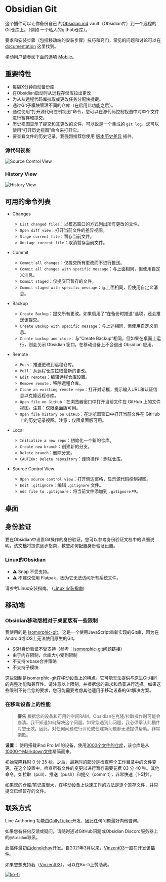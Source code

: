 # Obsidian Git

这个插件可以让你备份自己 的[Obsidian.md](https://obsidian.md) vault（Obsidian库）到一个远程的Git仓库上。（例如 一个私人的github仓库）。

要求和安装步骤（包括移动端的安装步骤）技巧和窍门，常见的问题和讨论可以在 [documentation](https://publish.obsidian.md/git-doc) 这里找到。

移动用户请参阅下面的选项 [Mobile](#mobile)。

## 重要特性

-   每隔X分钟自动备份库
-   在Obsidian启动时从远程存储库拉出更改
-   为从从远程代码库拉取或更改任务分配快捷键。
-   通过Git子模块管理不同的仓库（在启用此功能之后）。
-   通过使用“打开源代码控制视图”命令，您可以在源代码控制视图中对单个文件进行暂存和提交。
-   历史视图显示了提交和其更改的文件，可以说是一个集成的 `git log`。您可以使用“打开历史视图”命令来打开它。
-   要查看文件的历史记录，我强烈推荐您使用 [版本历史差异](obsidian://show-plugin?id=obsidian-version-history-diff) 插件。

### 源代码视图

![Source Control View](https://raw.githubusercontent.com/denolehov/obsidian-git/master/images/source-view.png)

### History View

![History View](https://raw.githubusercontent.com/denolehov/obsidian-git/master/images/history-view.png)

## 可用的命令列表

- Changes
  - `List changed files`：以模态窗口的方式列出所有更改的文件。
  - `Open diff view`：打开当前文件的差异视图。
  - `Stage current file`：暂存当前文件。
  - `Unstage current file`：取消暂存当前文件。

- Commit
  - `Commit all changes`：仅提交所有更改而不进行推送。
  - `Commit all changes with specific message`：与上面相同，但使用自定义消息。
  - `Commit staged`：仅提交已暂存的文件。
  - `Commit staged with specific message`：与上面相同，但使用自定义消息。

- Backup
  - `Create Backup`：提交所有更改。如果启用了“在备份时推送”选项，还会推送该提交。
  - `Create Backup with specific message`：与上述相同，但使用自定义消息。
  - `Create backup and close`：与“Create Backup”相同，但如果在桌面上运行，则会关闭 Obsidian 窗口。在移动设备上不会退出 Obsidian 应用。

- Remote
  - `Push`：推送更改到远程仓库。
  - `Pull`：从远程仓库拉取最新的更改。
  - `Edit remotes`：编辑远程仓库设置。
  - `Remove remote`：移除远程仓库。
  - `Clone an existing remote repo`：打开对话框，提示输入URL和认证信息以克隆远程仓库。
  - `Open file on GitHub`：在浏览器窗口中打开当前文件在 GitHub 上的文件视图。注意：仅限桌面版可用。
  - `Open file history on GitHub`：在浏览器窗口中打开当前文件在 GitHub 上的历史记录视图。注意：仅限桌面版可用。

- Local
  - `Initialize a new repo`：初始化一个新的仓库。
  - `Create new branch`：创建新的分支。
  - `Delete branch`：删除分支。
  - `CAUTION: Delete repository`：谨慎操作：删除仓库。

- Source Control View
  - `Open source control view`：打开侧边窗格，显示源代码控制视图。
  - `Edit .gitignore`：编辑 `.gitignore` 文件。
  - `Add file to .gitignore`：将当前文件添加到 `.gitignore` 中。

## 桌面

## 身份验证

要在Obsidian中设置Git操作的身份验证，您可以参考身份验证文档中的详细说明。该文档将提供逐步指南，教您如何配置身份验证设置。

### Linux的Obsidian

- ⚠ Snap 不受支持。
- ⚠ 不建议使用 Flatpak，因为它无法访问所有系统文件。

请参考Linux安装指南。 ([Linux 安装指南](https://publish.obsidian.md/git-doc/Installation#Linux))

## 移动端

### Obsidian移动版相对于桌面版有一些限制

我使用的是 [isomorphic-git](https://isomorphic-git.org/)，这是一个使用JavaScript重新实现的Git库，因为在Android或iOS上无法使用原生的Git。

- SSH身份验证不受支持（参考：[isomorphic-git问题链接](https://github.com/isomorphic-git/isomorphic-git/issues/231)）
- 由于内存限制，仓库大小受到限制
- 不支持rebase合并策略
- 不支持子模块

这些限制是isomorphic-git在移动设备上的特点。它可能无法提供与原生Git相同的完整功能和兼容性。请注意以上限制，并根据您的需求和场景进行选择。如果这些限制不符合您的要求，您可能需要考虑其他适用于移动设备的Git解决方案。

### 在移动设备上的性能

> **警告**
> 根据您的设备和可用的空闲RAM，Obsidian在克隆/拉取操作时可能会崩溃。我不知道如何解决这个问题。如果您遇到此问题，我必须承认此插件对您无效。因此，对任何问题进行评论或创建新问题都无法提供帮助。非常抱歉。

**设置：** 使用搭载iPad Pro M1的设备，使用[3000个文件的仓库](https://github.com/Vinzent03/obsidian-git-stress-test)，该仓库是从[10000个Markdown文件](https://github.com/Zettelkasten-Method/10000-markdown-files)精简而来。

初始克隆耗时 0 分 25 秒。之后，最耗时的部分是检查整个工作目录中的文件变更。在这个设置中，检查所有文件的变更以进行暂存需要花费 03 分 40 秒。其他命令，如拉取（pull）、推送（push）和提交（commit），非常快速（1-5秒）。

如果您的仓库/笔记库很大，在移动设备上快速工作的方法是逐个暂存文件，并只提交已经暂存的文件。

## 联系方式

Line Authoring 功能由[GollyTicker](https://github.com/GollyTicker)开发，因此任何问题最好向他咨询。

如果您有任何反馈或疑问，请随时通过GitHub问题或Obsidian Discord服务器上的`@Vinadon`联系。

此插件最初由[denolehov](https://github.com/denolehov)开发。自2021年3月以来，[Vinzent03](https://github.com/Vinzent03)一直在开发该插件。

如果您想支持我（[Vinzent03](https://github.com/Vinzent03)），可以在Ko-fi上赞助我。

[![ko-fi](https://ko-fi.com/img/githubbutton_sm.svg)](https://ko-fi.com/F1F195IQ5)
